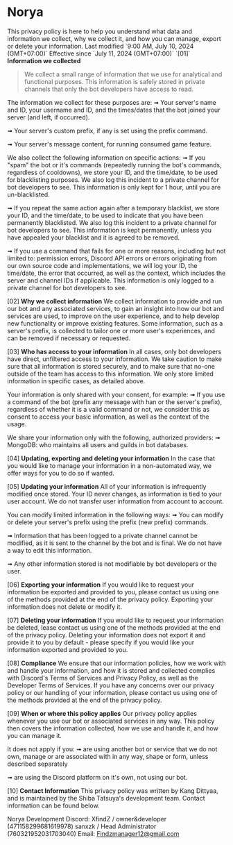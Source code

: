 # Norya

This privacy policy is here to help you understand what data and information we collect, why we collect it, and how you can manage, export or delete your information.
Last modified \`9:00 AM, July 10, 2024 (GMT+07:00)\`
Effective since \`July 11, 2024 (GMT+07:00)\` 
\`[01]\` **Information we collected**
> We collect a small range of information that we use for analytical and functional purposes. This information is safely stored in private channels that only the bot developers have access to read.

The information we collect for these purposes are:
➟ Your server's name and ID, your username and ID, and the times/dates that the bot joined your server (and left, if occurred).

➟ Your server's custom prefix, if any is set using the prefix command.

➟ Your server's message content, for running consumed game feature.

We also collect the following information on specific actions:
➟ If you "spam" the bot or it's commands (repeatedly running the bot's commands, regardless of cooldowns), we store your ID, and the time/date, to be used for blacklisting purposes. We also log this incident to a private channel for bot developers to see. This information is only kept for 1 hour, until you are un-blacklisted.

➟ If you repeat the same action again after a temporary blacklist, we store your ID, and the time/date, to be used to indicate that you have been permanently blacklisted. We also log this incident to a private channel for bot developers to see. This information is kept permanently, unless you have appealed your blacklist and it is agreed to be removed.

➟ If you use a command that fails for one or more reasons, including but not limited to: permission errors, Discord API errors or errors originating from our own source code and implementations, we will log your ID, the time/date, the error that occurred, as well as the context, which includes the server and channel IDs if applicable. This information is only logged to a private channel for bot developers to see.

[02] **Why we collect information**
We collect information to provide and run our bot and any associated services, to gain an insight into how our bot and services are used, to improve on the user experience, and to help develop new functionality or improve existing features.
Some information, such as a server's prefix, is collected to tailor one or more user's experiences, and can be removed if necessary or requested.

[03] **Who has access to your information**
In all cases, only bot developers have direct, unfiltered access to your information. We take caution to make sure that all information is stored securely, and to make sure that no-one outside of the team has access to this information. We only store limited information in specific cases, as detailed above.

Your information is only shared with your consent, for example:
➟ If you use a command of the bot (prefix any message with han or the server's prefix), regardless of whether it is a valid command or not, we consider this as consent to access your basic information, as well as the context of the usage.

We share your information only with the following, authorized providers:
➟ MongoDB: who maintains all users and guilds in bot databases.

[04] **Updating, exporting and deleting your information**
In the case that you would like to manage your information in a non-automated way, we offer ways for you to do so if wanted.

[05] **Updating your information**
All of your information is infrequently modified once stored. Your ID never changes, as information is tied to your user account. We do not transfer user information from account to account.

You can modify limited information in the following ways:
➟ You can modify or delete your server's prefix using the prefix (new prefix) commands.

➟ Information that has been logged to a private channel cannot be modified, as it is sent to the channel by the bot and is final. We do not have a way to edit this information.

➟ Any other information stored is not modifiable by bot developers or the user.

[06] **Exporting your information**
If you would like to request your information be exported and provided to you, please contact us using one of the methods provided at the end of the privacy policy. Exporting your information does not delete or modify it.

[07] **Deleting your information**
If you would like to request your information be deleted, lease contact us using one of the methods provided at the end of the privacy policy. Deleting your information does not export it and provide it to you by default - please specify if you would like your information exported and provided to you.

[08] **Compliance**
We ensure that our information policies, how we work with and handle your information, and how it is stored and collected complies with Discord's Terms of Services and Privacy Policy, as well as the Developer Terms of Services.
If you have any concerns over our privacy policy or our handling of your information, please contact us using one of the methods provided at the end of the privacy policy.

[09] **When or where this policy applies**
Our privacy policy applies whenever you use our bot or associated services in any way. This policy then covers the information collected, how we use and handle it, and how you can manage it.

It does not apply if you:
➟ are using another bot or service that we do not own, manage or are associated with in any way, shape or form, unless described separately

➟ are using the Discord platform on it's own, not using our bot.

[10] **Contact Information**
This privacy policy was written by Kang Dittyaa, and is maintained by the Shiba Tatsuya's development team. Contact information can be found below.

Norya Development
Discord: 
XfindZ / owner&developer (471158299681619978)
sanxzk / Head Administrator (760321952031703040)
Email: Findzmanager12@gmail.com


